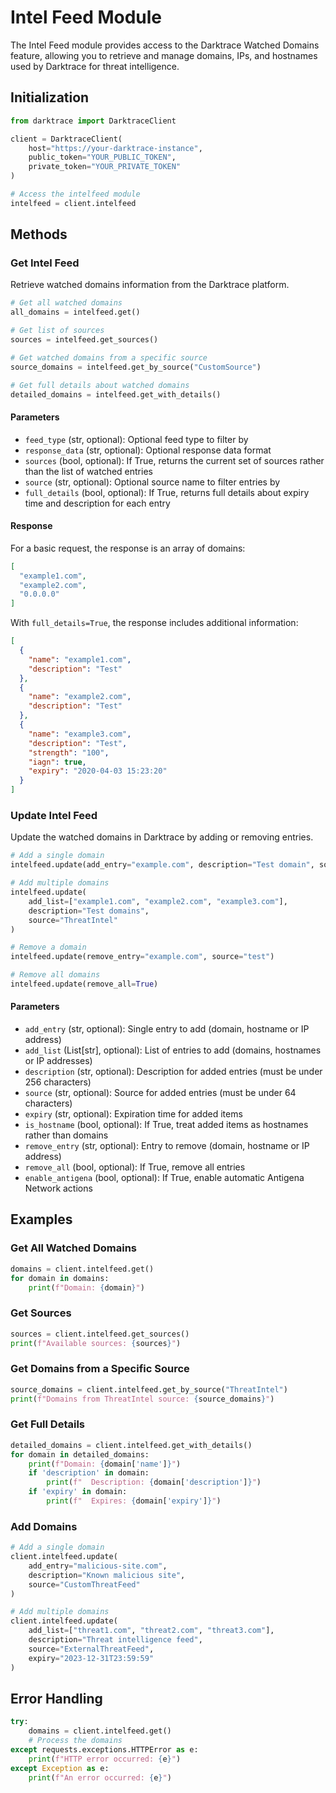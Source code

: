 # Intel Feed Module

The Intel Feed module provides access to the Darktrace Watched Domains feature, allowing you to retrieve and manage domains, IPs, and hostnames used by Darktrace for threat intelligence.

## Initialization

```python
from darktrace import DarktraceClient

client = DarktraceClient(
    host="https://your-darktrace-instance",
    public_token="YOUR_PUBLIC_TOKEN",
    private_token="YOUR_PRIVATE_TOKEN"
)

# Access the intelfeed module
intelfeed = client.intelfeed
```

## Methods

### Get Intel Feed

Retrieve watched domains information from the Darktrace platform.

```python
# Get all watched domains
all_domains = intelfeed.get()

# Get list of sources
sources = intelfeed.get_sources()

# Get watched domains from a specific source
source_domains = intelfeed.get_by_source("CustomSource")

# Get full details about watched domains
detailed_domains = intelfeed.get_with_details()
```

#### Parameters

- `feed_type` (str, optional): Optional feed type to filter by
- `response_data` (str, optional): Optional response data format
- `sources` (bool, optional): If True, returns the current set of sources rather than the list of watched entries
- `source` (str, optional): Optional source name to filter entries by
- `full_details` (bool, optional): If True, returns full details about expiry time and description for each entry

#### Response

For a basic request, the response is an array of domains:

```json
[
  "example1.com",
  "example2.com",
  "0.0.0.0"
]
```

With `full_details=True`, the response includes additional information:

```json
[
  {
    "name": "example1.com",
    "description": "Test"
  },
  {
    "name": "example2.com",
    "description": "Test"
  },
  {
    "name": "example3.com",
    "description": "Test",
    "strength": "100",
    "iagn": true,
    "expiry": "2020-04-03 15:23:20"
  }
]
```

### Update Intel Feed

Update the watched domains in Darktrace by adding or removing entries.

```python
# Add a single domain
intelfeed.update(add_entry="example.com", description="Test domain", source="test")

# Add multiple domains
intelfeed.update(
    add_list=["example1.com", "example2.com", "example3.com"],
    description="Test domains",
    source="ThreatIntel"
)

# Remove a domain
intelfeed.update(remove_entry="example.com", source="test")

# Remove all domains
intelfeed.update(remove_all=True)
```

#### Parameters

- `add_entry` (str, optional): Single entry to add (domain, hostname or IP address)
- `add_list` (List[str], optional): List of entries to add (domains, hostnames or IP addresses)
- `description` (str, optional): Description for added entries (must be under 256 characters)
- `source` (str, optional): Source for added entries (must be under 64 characters)
- `expiry` (str, optional): Expiration time for added items
- `is_hostname` (bool, optional): If True, treat added items as hostnames rather than domains
- `remove_entry` (str, optional): Entry to remove (domain, hostname or IP address)
- `remove_all` (bool, optional): If True, remove all entries
- `enable_antigena` (bool, optional): If True, enable automatic Antigena Network actions

## Examples

### Get All Watched Domains

```python
domains = client.intelfeed.get()
for domain in domains:
    print(f"Domain: {domain}")
```

### Get Sources

```python
sources = client.intelfeed.get_sources()
print(f"Available sources: {sources}")
```

### Get Domains from a Specific Source

```python
source_domains = client.intelfeed.get_by_source("ThreatIntel")
print(f"Domains from ThreatIntel source: {source_domains}")
```

### Get Full Details

```python
detailed_domains = client.intelfeed.get_with_details()
for domain in detailed_domains:
    print(f"Domain: {domain['name']}")
    if 'description' in domain:
        print(f"  Description: {domain['description']}")
    if 'expiry' in domain:
        print(f"  Expires: {domain['expiry']}")
```

### Add Domains

```python
# Add a single domain
client.intelfeed.update(
    add_entry="malicious-site.com",
    description="Known malicious site",
    source="CustomThreatFeed"
)

# Add multiple domains
client.intelfeed.update(
    add_list=["threat1.com", "threat2.com", "threat3.com"],
    description="Threat intelligence feed",
    source="ExternalThreatFeed",
    expiry="2023-12-31T23:59:59"
)
```

## Error Handling

```python
try:
    domains = client.intelfeed.get()
    # Process the domains
except requests.exceptions.HTTPError as e:
    print(f"HTTP error occurred: {e}")
except Exception as e:
    print(f"An error occurred: {e}")
```

